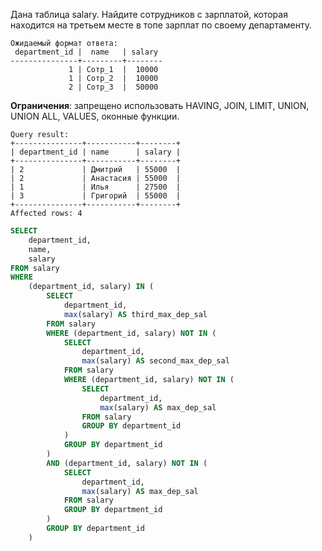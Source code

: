 Дана таблица salary.
Найдите сотрудников с зарплатой, которая находится на третьем месте в топе зарплат по своему департаменту.

```
Ожидаемый формат ответа:
 department_id |  name   | salary 
---------------+---------+--------
             1 | Сотр_1  |  10000
             1 | Сотр_2  |  10000 
             2 | Сотр_3  |  50000
```

**Ограничения**: запрещено использовать HAVING, JOIN, LIMIT, UNION, UNION ALL, VALUES, оконные функции.

```
Query result:
+---------------+-----------+--------+
| department_id | name      | salary |
+---------------+-----------+--------+
| 2             | Дмитрий   | 55000  |
| 2             | Анастасия | 55000  |
| 1             | Илья      | 27500  |
| 3             | Григорий  | 55000  |
+---------------+-----------+--------+
Affected rows: 4
```

```sql
SELECT 
    department_id,
    name,
    salary
FROM salary
WHERE 
    (department_id, salary) IN (
        SELECT 
            department_id, 
            max(salary) AS third_max_dep_sal
        FROM salary
        WHERE (department_id, salary) NOT IN (
            SELECT 
                department_id, 
                max(salary) AS second_max_dep_sal
            FROM salary
            WHERE (department_id, salary) NOT IN (
                SELECT 
                    department_id, 
                    max(salary) AS max_dep_sal
                FROM salary
                GROUP BY department_id
            )
            GROUP BY department_id
        )
        AND (department_id, salary) NOT IN (
            SELECT 
                department_id, 
                max(salary) AS max_dep_sal
            FROM salary
            GROUP BY department_id
        )
        GROUP BY department_id
    )
```